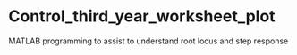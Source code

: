 # Control_third_year_worksheet_plot
MATLAB programming to assist to understand root locus and step response
